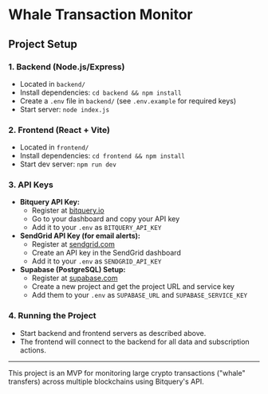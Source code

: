 # Whale Transaction Monitor

## Project Setup

### 1. Backend (Node.js/Express)
- Located in `backend/`
- Install dependencies: `cd backend && npm install`
- Create a `.env` file in `backend/` (see `.env.example` for required keys)
- Start server: `node index.js`

### 2. Frontend (React + Vite)
- Located in `frontend/`
- Install dependencies: `cd frontend && npm install`
- Start dev server: `npm run dev`

### 3. API Keys
- **Bitquery API Key:**
  - Register at [bitquery.io](https://bitquery.io/)
  - Go to your dashboard and copy your API key
  - Add it to your `.env` as `BITQUERY_API_KEY`
- **SendGrid API Key (for email alerts):**
  - Register at [sendgrid.com](https://sendgrid.com/)
  - Create an API key in the SendGrid dashboard
  - Add it to your `.env` as `SENDGRID_API_KEY`
- **Supabase (PostgreSQL) Setup:**
  - Register at [supabase.com](https://supabase.com/)
  - Create a new project and get the project URL and service key
  - Add them to your `.env` as `SUPABASE_URL` and `SUPABASE_SERVICE_KEY`

### 4. Running the Project
- Start backend and frontend servers as described above.
- The frontend will connect to the backend for all data and subscription actions.

---

This project is an MVP for monitoring large crypto transactions ("whale" transfers) across multiple blockchains using Bitquery's API.